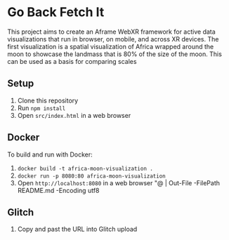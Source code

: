 
# Go Back Fetch It

This project aims to create an Aframe WebXR framework for active data visualizations that run in browser, on mobile, and across XR devices. The first visualization is a spatial visualization of Africa wrapped around the moon to showcase the landmass that is 80% of the size of the moon. This can be used as a basis for comparing scales 

## Setup

1. Clone this repository
2. Run `npm install`
3. Open `src/index.html` in a web browser

## Docker

To build and run with Docker:

1. `docker build -t africa-moon-visualization .`
2. `docker run -p 8080:80 africa-moon-visualization`
3. Open `http://localhost:8080` in a web browser
"@ | Out-File -FilePath README.md -Encoding utf8

## Glitch

1. Copy and past the URL into Glitch upload

